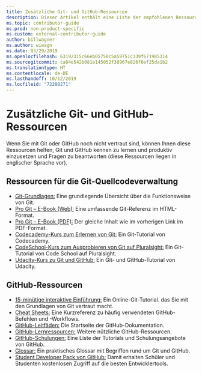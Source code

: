 ```yaml
---
title: Zusätzliche Git- und GitHub-Ressourcen
description: Dieser Artikel enthält eine Liste der empfohlenen Ressourcen für Git und GitHub, mit denen Sie sich optimal auf die Mitwirkung an docs.microsoft.com vorbereiten können.
ms.topic: contributor-guide
ms.prod: non-product-specific
ms.custom: external-contributor-guide
author: billwagner
ms.author: wiwagn
ms.date: 03/29/2019
ms.openlocfilehash: 63192315c66eb05750c5a59751c339f671985314
ms.sourcegitcommit: ca84e542b081e145052f38967e826f6ef25da1b2
ms.translationtype: HT
ms.contentlocale: de-DE
ms.lasthandoff: 10/12/2019
ms.locfileid: "72288271"
---
```

# <a name="additional-git-and-github-resources"></a>Zusätzliche Git- und GitHub-Ressourcen

Wenn Sie mit Git oder GitHub noch nicht vertraut sind, können Ihnen diese Ressourcen helfen, Git und GitHub kennen zu lernen und produktiv einzusetzen und Fragen zu beantworten (diese Ressourcen liegen in englischer Sprache vor).

## <a name="git-source-control-resources"></a>Ressourcen für die Git-Quellcodeverwaltung

- [Git-Grundlagen:](https://go.microsoft.com/fwlink/?linkid=853939) Eine grundlegende Übersicht über die Funktionsweise von Git.
- [Pro Git – E-Book (Web):](https://go.microsoft.com/fwlink/?linkid=853940) Eine umfassende Git-Referenz im HTML-Format.
- [Pro Git – E-Book (PDF):](https://progit2.s3.amazonaws.com/en/2016-03-22-f3531/progit-en.1084.pdf) Der gleiche Inhalt wie im vorherigen Link im PDF-Format.
- [Codecademy-Kurs zum Erlernen von Git:](https://www.codecademy.com/learn/learn-git) Ein Git-Tutorial von Codecademy.
- [CodeSchool-Kurs zum Ausprobieren von Git auf Pluralsight:](https://www.pluralsight.com/courses/code-school-git-real) Ein Git-Tutorial von Code School auf Pluralsight.
- [Udacity-Kurs zu Git und GitHub:](https://www.udacity.com/course/how-to-use-git-and-github--ud775) Ein Git- und GitHub-Tutorial von Udacity.

## <a name="github-resources"></a>GitHub-Ressourcen

- [15-minütige interaktive Einführung:](https://try.github.io/) Ein Online-Git-Tutorial. das Sie mit den Grundlagen von Git vertraut macht.
- [Cheat Sheets:](https://go.microsoft.com/fwlink/?linkid=853941) Eine Kurzreferenz zu häufig verwendeten GitHub-Befehlen und -Workflows.
- [GitHub-Leitfäden:](https://guides.github.com/) Die Startseite der GitHub-Dokumentation.
- [GitHub-Lernressourcen:](https://help.github.com/articles/git-and-github-learning-resources/) Weitere nützliche GitHub-Ressourcen.
- [GitHub-Schulungen:](https://services.github.com/training/) Eine Liste der Tutorials und Schulungsangebote von GitHub.
- [Glossar:](https://help.github.com/articles/github-glossary) Ein praktisches Glossar mit Begriffen rund um Git und GitHub.
- [Student Developer Pack von GitHub:](https://education.github.com/pack) Damit erhalten Schüler und Studenten kostenlosen Zugriff auf die besten Entwicklertools.
